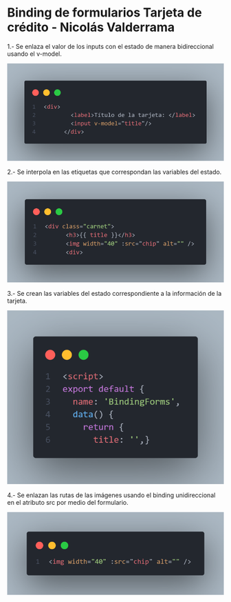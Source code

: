 # Binding de formularios Tarjeta de crédito - Nicolás Valderrama

1.- Se enlaza el valor de los inputs con el estado de manera bidireccional usando el v-model.

![alt text](src/assets/readmeImages/input_valor.png)

2.- Se interpola en las etiquetas que correspondan las variables del estado.

![alt text](src/assets/readmeImages/interpolation.png)

3.- Se crean las variables del estado correspondiente a la información de la tarjeta.

![alt text](src/assets/readmeImages/state.png)

4.- Se enlazan las rutas de las imágenes usando el binding unidireccional en el atributo src por medio del formulario.

![alt text](src/assets/readmeImages/imageRoute.png)